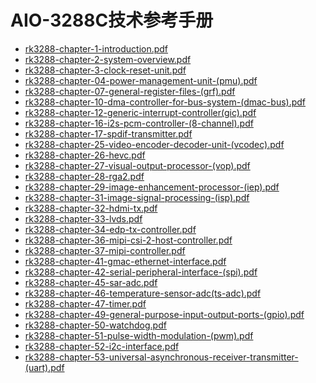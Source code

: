 # AIO-3288C技术参考手册
* [rk3288-chapter-1-introduction.pdf](http://www.t-firefly.com/download/firefly-rk3288/docs/TRM/rk3288-chapter-01-introduction.pdf)
* [rk3288-chapter-2-system-overview.pdf](http://www.t-firefly.com/download/firefly-rk3288/docs/TRM/rk3288-chapter-02-system-overview.pdf)
* [rk3288-chapter-3-clock-reset-unit.pdf](http://www.t-firefly.com/download/firefly-rk3288/docs/TRM/rk3288-chapter-03-clock-reset-unit-(cru).pdf)
* [rk3288-chapter-04-power-management-unit-(pmu).pdf](http://www.t-firefly.com/download/firefly-rk3288/docs/TRM/rk3288-chapter-04-power-management-unit-(pmu).pdf)
* [rk3288-chapter-07-general-register-files-(grf).pdf](http://www.t-firefly.com/download/firefly-rk3288/docs/TRM/rk3288-chapter-07-general-register-files-(grf).pdf)
* [rk3288-chapter-10-dma-controller-for-bus-system-(dmac-bus).pdf](http://www.t-firefly.com/download/firefly-rk3288/docs/TRM/rk3288-chapter-10-dma-controller-for-bus-system-(dmac-bus).pdf)
* [rk3288-chapter-12-generic-interrupt-controller(gic).pdf](http://www.t-firefly.com/download/firefly-rk3288/docs/TRM/rk3288-chapter-12-generic-interrupt-controller(gic).pdf)
* [rk3288-chapter-16-i2s-pcm-controller-(8-channel).pdf](http://www.t-firefly.com/download/firefly-rk3288/docs/TRM/rk3288-chapter-16-i2s-pcm-controller-(8-channel).pdf)
* [rk3288-chapter-17-spdif-transmitter.pdf](http://www.t-firefly.com/download/firefly-rk3288/docs/TRM/rk3288-chapter-17-spdif-transmitter.pdf)
* [rk3288-chapter-25-video-encoder-decoder-unit-(vcodec).pdf](http://www.t-firefly.com/download/firefly-rk3288/docs/TRM/rk3288-chapter-25-video-encoder-decoder-unit-(vcodec).pdf)
* [rk3288-chapter-26-hevc.pdf](http://www.t-firefly.com/download/firefly-rk3288/docs/TRM/rk3288-chapter-26-hevc.pdf)
* [rk3288-chapter-27-visual-output-processor-(vop).pdf](http://www.t-firefly.com/download/firefly-rk3288/docs/TRM/rk3288-chapter-27-visual-output-processor-(vop).pdf)
* [rk3288-chapter-28-rga2.pdf](http://www.t-firefly.com/download/firefly-rk3288/docs/TRM/rk3288-chapter-28-rga2.pdf)
* [rk3288-chapter-29-image-enhancement-processor-(iep).pdf](http://www.t-firefly.com/download/firefly-rk3288/docs/TRM/rk3288-chapter-29-image-enhancement-processor-(iep).pdf)
* [rk3288-chapter-31-image-signal-processing-(isp).pdf](http://www.t-firefly.com/download/firefly-rk3288/docs/TRM/rk3288-chapter-31-image-signal-processing-(isp).pdf)
* [rk3288-chapter-32-hdmi-tx.pdf](http://www.t-firefly.com/download/firefly-rk3288/docs/TRM/rk3288-chapter-32-hdmi-tx.pdf)
* [rk3288-chapter-33-lvds.pdf](/download/firefly-rk3288/docs/TRM/rk3288-chapter-33-lvds.pdf)
* [rk3288-chapter-34-edp-tx-controller.pdf](http://www.t-firefly.com/download/firefly-rk3288/docs/TRM/rk3288-chapter-34-edp-tx-controller.pdf)
* [rk3288-chapter-36-mipi-csi-2-host-controller.pdf](http://www.t-firefly.com/download/firefly-rk3288/docs/TRM/rk3288-chapter-36-mipi-csi-2-host-controller.pdf)
* [rk3288-chapter-37-mipi-controller.pdf](http://www.t-firefly.com/download/firefly-rk3288/docs/TRM/rk3288-chapter-37-mipi-controller.pdf)
* [rk3288-chapter-41-gmac-ethernet-interface.pdf](http://www.t-firefly.com/download/firefly-rk3288/docs/TRM/rk3288-chapter-41-gmac-ethernet-interface.pdf)
* [rk3288-chapter-42-serial-peripheral-interface-(spi).pdf](http://www.t-firefly.com/download/firefly-rk3288/docs/TRM/rk3288-chapter-42-serial-peripheral-interface-(spi).pdf)
* [rk3288-chapter-45-sar-adc.pdf](http://www.t-firefly.com/download/firefly-rk3288/docs/TRM/rk3288-chapter-45-sar-adc.pdf)
* [rk3288-chapter-46-temperature-sensor-adc(ts-adc).pdf](http://www.t-firefly.com/download/firefly-rk3288/docs/TRM/rk3288-chapter-46-temperature-sensor-adc(ts-adc).pdf)
* [rk3288-chapter-47-timer.pdf](http://www.t-firefly.com/download/firefly-rk3288/docs/TRM/rk3288-chapter-47-timer.pdf)
* [rk3288-chapter-49-general-purpose-input-output-ports-(gpio).pdf](http://www.t-firefly.com/download/firefly-rk3288/docs/TRM/rk3288-chapter-49-general-purpose-input-output-ports-(gpio).pdf)
* [rk3288-chapter-50-watchdog.pdf](http://www.t-firefly.com/download/firefly-rk3288/docs/TRM/rk3288-chapter-50-watchdog.pdf)
* [rk3288-chapter-51-pulse-width-modulation-(pwm).pdf](http://www.t-firefly.com/download/firefly-rk3288/docs/TRM/rk3288-chapter-51-pulse-width-modulation-(pwm).pdf)
* [rk3288-chapter-52-i2c-interface.pdf](http://www.t-firefly.com/download/firefly-rk3288/docs/TRM/rk3288-chapter-52-i2c-interface.pdf)
* [rk3288-chapter-53-universal-asynchronous-receiver-transmitter-(uart).pdf](http://www.t-firefly.com/download/firefly-rk3288/docs/TRM/rk3288-chapter-53-universal-asynchronous-receiver-transmitter-(uart).pdf)